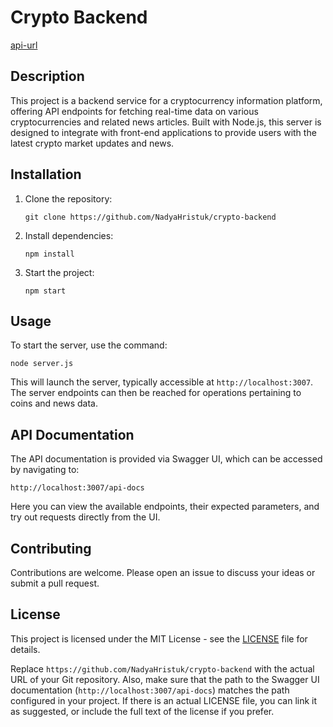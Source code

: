 # Crypto Backend

[api-url](https://cryptohub-half.b.goit.study)
## Description

This project is a backend service for a cryptocurrency information platform, offering API endpoints for fetching real-time data on various cryptocurrencies and related news articles. Built with Node.js, this server is designed to integrate with front-end applications to provide users with the latest crypto market updates and news.

## Installation

1. Clone the repository:
   ```
   git clone https://github.com/NadyaHristuk/crypto-backend
   ```
2. Install dependencies:
   ```
   npm install
   ```
3. Start the project:
   ```
   npm start
   ```

## Usage

To start the server, use the command:
```
node server.js
```
This will launch the server, typically accessible at `http://localhost:3007`. The server endpoints can then be reached for operations pertaining to coins and news data.

## API Documentation

The API documentation is provided via Swagger UI, which can be accessed by navigating to:
```
http://localhost:3007/api-docs
```
Here you can view the available endpoints, their expected parameters, and try out requests directly from the UI.

## Contributing

Contributions are welcome. Please open an issue to discuss your ideas or submit a pull request.

## License

This project is licensed under the MIT License - see the [LICENSE](LICENSE) file for details.

Replace `https://github.com/NadyaHristuk/crypto-backend` with the actual URL of your Git repository. Also, make sure that the path to the Swagger UI documentation (`http://localhost:3007/api-docs`) matches the path configured in your project. If there is an actual LICENSE file, you can link it as suggested, or include the full text of the license if you prefer.
